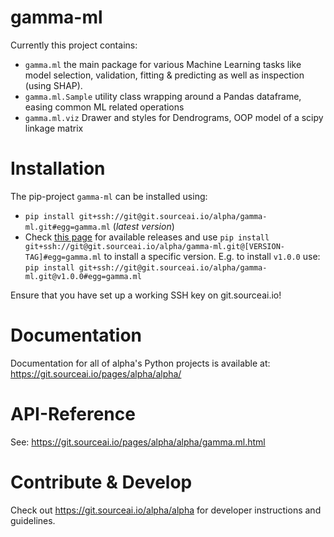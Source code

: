 # gamma-ml

Currently this project contains:

- `gamma.ml` the main package for various Machine Learning tasks like model 
selection, validation, fitting & predicting as well as inspection (using SHAP).
- `gamma.ml.Sample` utility class wrapping around a Pandas dataframe, easing common
ML related operations
- `gamma.ml.viz` Drawer and styles for Dendrograms, OOP model of a scipy linkage matrix

# Installation
The pip-project `gamma-ml` can be installed using:
- `pip install git+ssh://git@git.sourceai.io/alpha/gamma-ml.git#egg=gamma.ml`
 (*latest version*)
 - Check [this page](./../../releases) for available releases and use 
 `pip install git+ssh://git@git.sourceai.io/alpha/gamma-ml.git@[VERSION-TAG]#egg=gamma.ml`
 to install a specific version. E.g. to install `v1.0.0` use:
 `pip install git+ssh://git@git.sourceai.io/alpha/gamma-ml.git@v1.0.0#egg=gamma.ml`

Ensure that you have set up a working SSH key on git.sourceai.io!

# Documentation
Documentation for all of alpha's Python projects is available at: 
https://git.sourceai.io/pages/alpha/alpha/

# API-Reference
See: https://git.sourceai.io/pages/alpha/alpha/gamma.ml.html

# Contribute & Develop
Check out https://git.sourceai.io/alpha/alpha for developer instructions and guidelines.